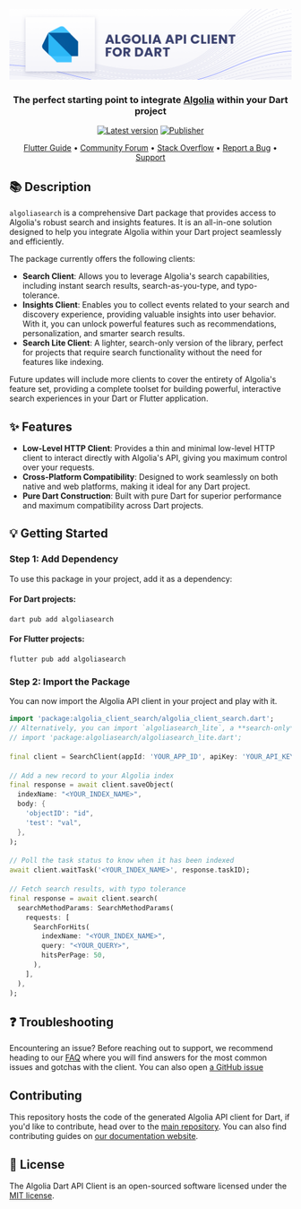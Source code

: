 <!-- centered logo -->
<p align="center">
  <a href="https://www.algolia.com">
    <img alt="Algolia for Dart" src="https://raw.githubusercontent.com/algolia/algoliasearch-client-common/master/banners/dart.png" >
  </a>
</p>

<!-- centered project introduction -->
<h3 align="center">
  The perfect starting point to integrate <a href="https://algolia.com" target="_blank">Algolia</a> within your Dart project
</h3>

<!-- centered badges -->
<p align="center">
  <a href="https://pub.dartlang.org/packages/algoliasearch"><img src="https://img.shields.io/pub/v/algoliasearch.svg" alt="Latest version"/></a>
  <a href="https://pub.dev/packages/algoliasearch/publisher"><img src="https://img.shields.io/pub/publisher/algoliasearch.svg" alt="Publisher"/></a>
</p>

<!-- quick links -->
<p align="center">
  <a href="https://www.algolia.com/doc/guides/building-search-ui/what-is-instantsearch/flutter/" target="_blank">Flutter Guide</a>  •
  <a href="https://discourse.algolia.com" target="_blank">Community Forum</a>  •
  <a href="https://stackoverflow.com/questions/tagged/algolia" target="_blank">Stack Overflow</a>  •
  <a href="https://github.com/algolia/algoliasearch-client-dart/issues" target="_blank">Report a Bug</a>  •
  <a href="https://alg.li/support" target="_blank">Support</a>
</p>

## 📚 Description

`algoliasearch` is a comprehensive Dart package that provides access to Algolia's robust search and insights features. It is an all-in-one solution designed to help you integrate Algolia within your Dart project seamlessly and efficiently.

The package currently offers the following clients:

- **Search Client**: Allows you to leverage Algolia's search capabilities, including instant search results, search-as-you-type, and typo-tolerance.
- **Insights Client**: Enables you to collect events related to your search and discovery experience, providing valuable insights into user behavior. With it, you can unlock powerful features such as recommendations, personalization, and smarter search results.
- **Search Lite Client**: A lighter, search-only version of the library, perfect for projects that require search functionality without the need for features like indexing.

Future updates will include more clients to cover the entirety of Algolia's feature set, providing a complete toolset for building powerful, interactive search experiences in your Dart or Flutter application.

## ✨ Features

- **Low-Level HTTP Client**: Provides a thin and minimal low-level HTTP client to interact directly with Algolia's API, giving you maximum control over your requests.
- **Cross-Platform Compatibility**: Designed to work seamlessly on both native and web platforms, making it ideal for any Dart project.
- **Pure Dart Construction**: Built with pure Dart for superior performance and maximum compatibility across Dart projects.

## 💡 Getting Started

### Step 1: Add Dependency

To use this package in your project, add it as a dependency:

#### For Dart projects:

```shell
dart pub add algoliasearch
```

#### For Flutter projects:

```shell
flutter pub add algoliasearch
```

### Step 2: Import the Package

You can now import the Algolia API client in your project and play with it.

```dart
import 'package:algolia_client_search/algolia_client_search.dart';
// Alternatively, you can import `algoliasearch_lite`, a **search-only** version of the library, if you do not need the full feature set:
// import 'package:algoliasearch/algoliasearch_lite.dart';

final client = SearchClient(appId: 'YOUR_APP_ID', apiKey: 'YOUR_API_KEY');

// Add a new record to your Algolia index
final response = await client.saveObject(
  indexName: "<YOUR_INDEX_NAME>",
  body: {
    'objectID': "id",
    'test': "val",
  },
);

// Poll the task status to know when it has been indexed
await client.waitTask('<YOUR_INDEX_NAME>', response.taskID);

// Fetch search results, with typo tolerance
final response = await client.search(
  searchMethodParams: SearchMethodParams(
    requests: [
      SearchForHits(
        indexName: "<YOUR_INDEX_NAME>",
        query: "<YOUR_QUERY>",
        hitsPerPage: 50,
      ),
    ],
  ),
);
```

## ❓ Troubleshooting

Encountering an issue? Before reaching out to support, we recommend heading to our [FAQ](https://support.algolia.com/hc/sections/15061037630609-API-Client-FAQs) where you will find answers for the most common issues and gotchas with the client. You can also open [a GitHub issue](https://github.com/algolia/api-clients-automation/issues/new?assignees=&labels=&projects=&template=Bug_report.md)

## Contributing

This repository hosts the code of the generated Algolia API client for Dart, if you'd like to contribute, head over to the [main repository](https://github.com/algolia/api-clients-automation). You can also find contributing guides on [our documentation website](https://api-clients-automation.netlify.app/docs/introduction).

## 📄 License

The Algolia Dart API Client is an open-sourced software licensed under the [MIT license](LICENSE).
